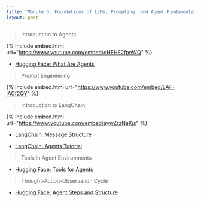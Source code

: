 ```yaml
---
title: "Module 3: Foundations of LLMs, Prompting, and Agent Fundamentals"
layout: post
---
```



> Introduction to Agents

{% include embed.html url="https://www.youtube.com/embed/eHEHE2fpnWQ" %}

* [Hugging Face: What Are Agents](https://huggingface.co/learn/agents-course/en/unit1/what-are-agents)


> Prompt Engineering

{% include embed.html url="https://www.youtube.com/embed/LAF-lACf2QY" %}


> Introduction to LangChain

{% include embed.html url="https://www.youtube.com/embed/aywZrzNaKjs" %}

* [LangChain: Message Structure](https://python.langchain.com/docs/concepts/messages/)

* [LangChain: Agents Tutorial](https://python.langchain.com/docs/tutorials/agents/)

> Tools in Agent Environments

* [Hugging Face: Tools for Agents](https://huggingface.co/learn/agents-course/unit1/tools)

> Thought-Action-Observation Cycle

* [Hugging Face: Agent Steps and Structure](https://huggingface.co/learn/agents-course/unit1/agent-steps-and-structure)

